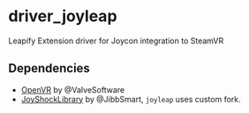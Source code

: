 # driver_joyleap

Leapify Extension driver for Joycon integration to SteamVR

## Dependencies

- [OpenVR](https://github.com/ValveSoftware/openvr) by @ValveSoftware
- [JoyShockLibrary](https://github.com/Nyabsi/JoyShockLibrary) by @JibbSmart, `joyleap` uses custom fork.